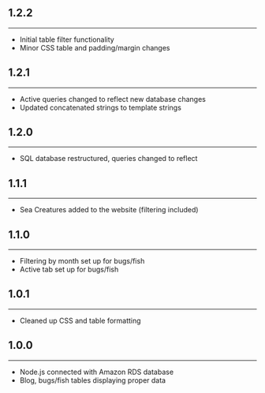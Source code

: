 ## 1.2.2
---
- Initial table filter functionality
- Minor CSS table and padding/margin changes
## 1.2.1
---
- Active queries changed to reflect new database changes
- Updated concatenated strings to template strings
## 1.2.0
---
- SQL database restructured, queries changed to reflect
## 1.1.1
---
- Sea Creatures added to the website (filtering included)
## 1.1.0
---
- Filtering by month set up for bugs/fish
- Active tab set up for bugs/fish
## 1.0.1
---
- Cleaned up CSS and table formatting
## 1.0.0
---
- Node.js connected with Amazon RDS database
- Blog, bugs/fish tables displaying proper data
